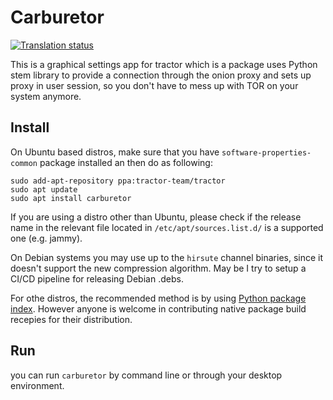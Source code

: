 # Carburetor

[![Translation status](https://hosted.weblate.org/widgets/carburetor/-/translations/svg-badge.svg)](https://hosted.weblate.org/engage/carburetor/?utm_source=widget)

This is a graphical settings app for tractor which is a package uses Python stem library to provide a connection through the onion proxy and sets up proxy in user session, so you don't have to mess up with TOR on your system anymore. 

## Install
On Ubuntu based distros, make sure that you have `software-properties-common` package installed an then do as following:

    sudo add-apt-repository ppa:tractor-team/tractor
    sudo apt update
    sudo apt install carburetor

If you are using a distro other than Ubuntu, please check if the release name in the relevant file located in `/etc/apt/sources.list.d/` is a supported one (e.g. jammy).

On Debian systems you may use up to the `hirsute` channel binaries, since it doesn't support the new compression algorithm. May be I try to setup a CI/CD pipeline for releasing Debian .debs.

For othe distros, the recommended method is by using [Python package index](https://pypi.org/project/carburetor/). However anyone is welcome in contributing native package build recepies for their distribution.

## Run
you can run `carburetor` by command line or through your desktop environment.
